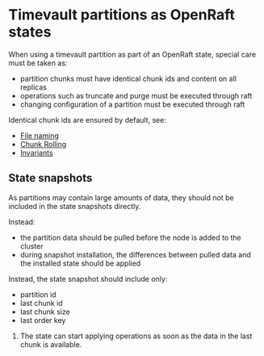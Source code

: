 # Timevault partitions as OpenRaft states

When using a timevault partition as part of an OpenRaft state, special
care must be taken as:

- partition chunks must have identical chunk ids and content on all replicas
- operations such as truncate and purge must be executed through raft
- changing configuration of a partition must be executed through raft

Identical chunk ids are ensured by default, see:

- [File naming](design.md#22-file-naming)
- [Chunk Rolling](design.md#42-chunk-rolling)
- [Invariants](design.md#11-correctness-invariants)

## State snapshots

As partitions may contain large amounts of data, they should not be included in the
state snapshots directly.

Instead:

- the partition data should be pulled before the node is added to the cluster
- during snapshot installation, the differences between pulled data and the installed state should be applied

Instead, the state snapshot should include only:

- partition id
- last chunk id
- last chunk size
- last order key

1. The state can start applying operations as soon as the data in the last chunk is available.
